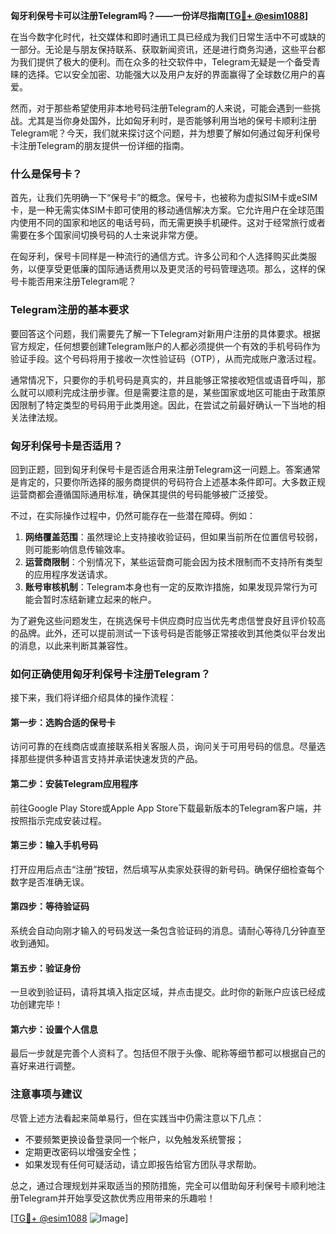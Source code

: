 **匈牙利保号卡可以注册Telegram吗？——一份详尽指南[[TG💪+ @esim1088](https://t.me/s/esim1088)]**

在当今数字化时代，社交媒体和即时通讯工具已经成为我们日常生活中不可或缺的一部分。无论是与朋友保持联系、获取新闻资讯，还是进行商务沟通，这些平台都为我们提供了极大的便利。而在众多的社交软件中，Telegram无疑是一个备受青睐的选择。它以安全加密、功能强大以及用户友好的界面赢得了全球数亿用户的喜爱。

然而，对于那些希望使用非本地号码注册Telegram的人来说，可能会遇到一些挑战。尤其是当你身处国外，比如匈牙利时，是否能够利用当地的保号卡顺利注册Telegram呢？今天，我们就来探讨这个问题，并为想要了解如何通过匈牙利保号卡注册Telegram的朋友提供一份详细的指南。

### 什么是保号卡？

首先，让我们先明确一下“保号卡”的概念。保号卡，也被称为虚拟SIM卡或eSIM卡，是一种无需实体SIM卡即可使用的移动通信解决方案。它允许用户在全球范围内使用不同的国家和地区的电话号码，而无需更换手机硬件。这对于经常旅行或者需要在多个国家间切换号码的人士来说非常方便。

在匈牙利，保号卡同样是一种流行的通信方式。许多公司和个人选择购买此类服务，以便享受更低廉的国际通话费用以及更灵活的号码管理选项。那么，这样的保号卡能否用来注册Telegram呢？

### Telegram注册的基本要求

要回答这个问题，我们需要先了解一下Telegram对新用户注册的具体要求。根据官方规定，任何想要创建Telegram账户的人都必须提供一个有效的手机号码作为验证手段。这个号码将用于接收一次性验证码（OTP），从而完成账户激活过程。

通常情况下，只要你的手机号码是真实的，并且能够正常接收短信或语音呼叫，那么就可以顺利完成注册步骤。但是需要注意的是，某些国家或地区可能由于政策原因限制了特定类型的号码用于此类用途。因此，在尝试之前最好确认一下当地的相关法律法规。

### 匈牙利保号卡是否适用？

回到正题，回到匈牙利保号卡是否适合用来注册Telegram这一问题上。答案通常是肯定的，只要你所选择的服务商提供的号码符合上述基本条件即可。大多数正规运营商都会遵循国际通用标准，确保其提供的号码能够被广泛接受。

不过，在实际操作过程中，仍然可能存在一些潜在障碍。例如：

1. **网络覆盖范围**：虽然理论上支持接收验证码，但如果当前所在位置信号较弱，则可能影响信息传输效率。
2. **运营商限制**：个别情况下，某些运营商可能会因为技术限制而不支持所有类型的应用程序发送请求。
3. **账号审核机制**：Telegram本身也有一定的反欺诈措施，如果发现异常行为可能会暂时冻结新建立起来的帐户。

为了避免这些问题发生，在挑选保号卡供应商时应当优先考虑信誉良好且评价较高的品牌。此外，还可以提前测试一下该号码是否能够正常接收到其他类似平台发出的消息，以此来判断其兼容性。

### 如何正确使用匈牙利保号卡注册Telegram？

接下来，我们将详细介绍具体的操作流程：

#### 第一步：选购合适的保号卡
访问可靠的在线商店或直接联系相关客服人员，询问关于可用号码的信息。尽量选择那些提供多种语言支持并承诺快速发货的产品。

#### 第二步：安装Telegram应用程序
前往Google Play Store或Apple App Store下载最新版本的Telegram客户端，并按照指示完成安装过程。

#### 第三步：输入手机号码
打开应用后点击“注册”按钮，然后填写从卖家处获得的新号码。确保仔细检查每个数字是否准确无误。

#### 第四步：等待验证码
系统会自动向刚才输入的号码发送一条包含验证码的消息。请耐心等待几分钟直至收到通知。

#### 第五步：验证身份
一旦收到验证码，请将其填入指定区域，并点击提交。此时你的新账户应该已经成功创建完毕！

#### 第六步：设置个人信息
最后一步就是完善个人资料了。包括但不限于头像、昵称等细节都可以根据自己的喜好来进行调整。

### 注意事项与建议

尽管上述方法看起来简单易行，但在实践当中仍需注意以下几点：
- 不要频繁更换设备登录同一个帐户，以免触发系统警报；
- 定期更改密码以增强安全性；
- 如果发现有任何可疑活动，请立即报告给官方团队寻求帮助。

总之，通过合理规划并采取适当的预防措施，完全可以借助匈牙利保号卡顺利地注册Telegram并开始享受这款优秀应用带来的乐趣啦！

[[TG💪+ @esim1088](https://t.me/s/esim1088) ![Image](https://i.postimg.cc/4NQfJmqS/Snipaste-2025-05-13-00-14-12.png)]